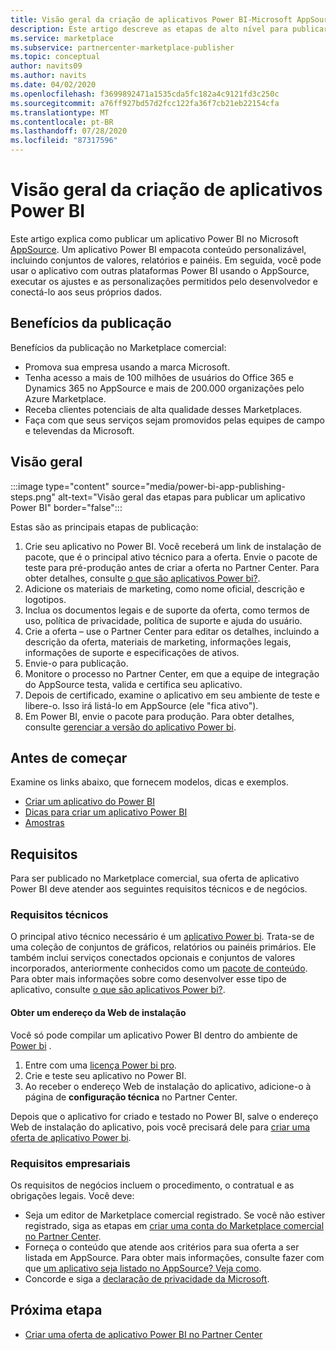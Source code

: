 ```yaml
---
title: Visão geral da criação de aplicativos Power BI-Microsoft AppSource
description: Este artigo descreve as etapas de alto nível para publicar um aplicativo de Power BI para Microsoft AppSource. Os requisitos técnicos e comerciais que seu aplicativo Power BI deve atender para serem publicados no mercado comercial também são fornecidos.
ms.service: marketplace
ms.subservice: partnercenter-marketplace-publisher
ms.topic: conceptual
author: navits09
ms.author: navits
ms.date: 04/02/2020
ms.openlocfilehash: f3699892471a1535cda5fc182a4c9121fd3c250c
ms.sourcegitcommit: a76ff927bd57d2fcc122fa36f7cb21eb22154cfa
ms.translationtype: MT
ms.contentlocale: pt-BR
ms.lasthandoff: 07/28/2020
ms.locfileid: "87317596"
---
```

# <a name="power-bi-app-creation-overview"></a>Visão geral da criação de aplicativos Power BI

Este artigo explica como publicar um aplicativo Power BI no Microsoft [AppSource](https://appsource.microsoft.com/). Um aplicativo Power BI empacota conteúdo personalizável, incluindo conjuntos de valores, relatórios e painéis. Em seguida, você pode usar o aplicativo com outras plataformas Power BI usando o AppSource, executar os ajustes e as personalizações permitidos pelo desenvolvedor e conectá-lo aos seus próprios dados.

## <a name="publishing-benefits"></a>Benefícios da publicação

Benefícios da publicação no Marketplace comercial:

- Promova sua empresa usando a marca Microsoft.
- Tenha acesso a mais de 100 milhões de usuários do Office 365 e Dynamics 365 no AppSource e mais de 200.000 organizações pelo Azure Marketplace.
- Receba clientes potenciais de alta qualidade desses Marketplaces.
- Faça com que seus serviços sejam promovidos pelas equipes de campo e televendas da Microsoft.

## <a name="overview"></a>Visão geral

:::image type="content" source="media/power-bi-app-publishing-steps.png" alt-text="Visão geral das etapas para publicar um aplicativo Power BI" border="false":::

Estas são as principais etapas de publicação:

1. Crie seu aplicativo no Power BI. Você receberá um link de instalação de pacote, que é o principal ativo técnico para a oferta. Envie o pacote de teste para pré-produção antes de criar a oferta no Partner Center. Para obter detalhes, consulte [o que são aplicativos Power bi?](https://docs.microsoft.com/power-bi/service-template-apps-overview).
2. Adicione os materiais de marketing, como nome oficial, descrição e logotipos.
3. Inclua os documentos legais e de suporte da oferta, como termos de uso, política de privacidade, política de suporte e ajuda do usuário.
4. Crie a oferta – use o Partner Center para editar os detalhes, incluindo a descrição da oferta, materiais de marketing, informações legais, informações de suporte e especificações de ativos.
5. Envie-o para publicação.
6. Monitore o processo no Partner Center, em que a equipe de integração do AppSource testa, valida e certifica seu aplicativo.
7. Depois de certificado, examine o aplicativo em seu ambiente de teste e libere-o. Isso irá listá-lo em AppSource (ele "fica ativo").
8. Em Power BI, envie o pacote para produção. Para obter detalhes, consulte [gerenciar a versão do aplicativo Power bi](https://docs.microsoft.com/power-bi/service-template-apps-create#manage-the-template-app-release).

## <a name="before-you-begin"></a>Antes de começar

Examine os links abaixo, que fornecem modelos, dicas e exemplos.

- [Criar um aplicativo do Power BI](https://docs.microsoft.com/power-bi/service-template-apps-create)
- [Dicas para criar um aplicativo Power BI](https://docs.microsoft.com/power-bi/service-template-apps-tips)
- [Amostras](https://docs.microsoft.com/power-bi/service-template-apps-samples)

## <a name="requirements"></a>Requisitos

Para ser publicado no Marketplace comercial, sua oferta de aplicativo Power BI deve atender aos seguintes requisitos técnicos e de negócios.

### <a name="technical-requirements"></a>Requisitos técnicos

O principal ativo técnico necessário é um [aplicativo Power bi](https://go.microsoft.com/fwlink/?linkid=2028636). Trata-se de uma coleção de conjuntos de gráficos, relatórios ou painéis primários. Ele também inclui serviços conectados opcionais e conjuntos de valores incorporados, anteriormente conhecidos como um [pacote de conteúdo](https://docs.microsoft.com/power-bi/service-organizational-content-pack-introduction). Para obter mais informações sobre como desenvolver esse tipo de aplicativo, consulte [o que são aplicativos Power bi?](https://go.microsoft.com/fwlink/?linkid=2028636).

#### <a name="get-an-installation-web-address"></a>Obter um endereço da Web de instalação

Você só pode compilar um aplicativo Power BI dentro do ambiente de [Power bi](https://powerbi.microsoft.com/) .

1. Entre com uma [licença Power bi pro](https://docs.microsoft.com/power-bi/service-admin-purchasing-power-bi-pro).
2. Crie e teste seu aplicativo no Power BI.
3. Ao receber o endereço Web de instalação do aplicativo, adicione-o à página de **configuração técnica** no Partner Center.

Depois que o aplicativo for criado e testado no Power BI, salve o endereço Web de instalação do aplicativo, pois você precisará dele para [criar uma oferta de aplicativo Power bi](create-power-bi-app-offer.md).

### <a name="business-requirements"></a>Requisitos empresariais

Os requisitos de negócios incluem o procedimento, o contratual e as obrigações legais. Você deve:

- Seja um editor de Marketplace comercial registrado. Se você não estiver registrado, siga as etapas em [criar uma conta do Marketplace comercial no Partner Center](create-account.md).
- Forneça o conteúdo que atende aos critérios para sua oferta a ser listada em AppSource. Para obter mais informações, consulte fazer com que [um aplicativo seja listado no AppSource? Veja como](https://appsource.microsoft.com/blogs/have-an-app-to-list-on-appsource-here-s-how).
- Concorde e siga a [declaração de privacidade da Microsoft](https://privacy.microsoft.com/privacystatement).

## <a name="next-step"></a>Próxima etapa

- [Criar uma oferta de aplicativo Power BI no Partner Center](create-power-bi-app-offer.md)
